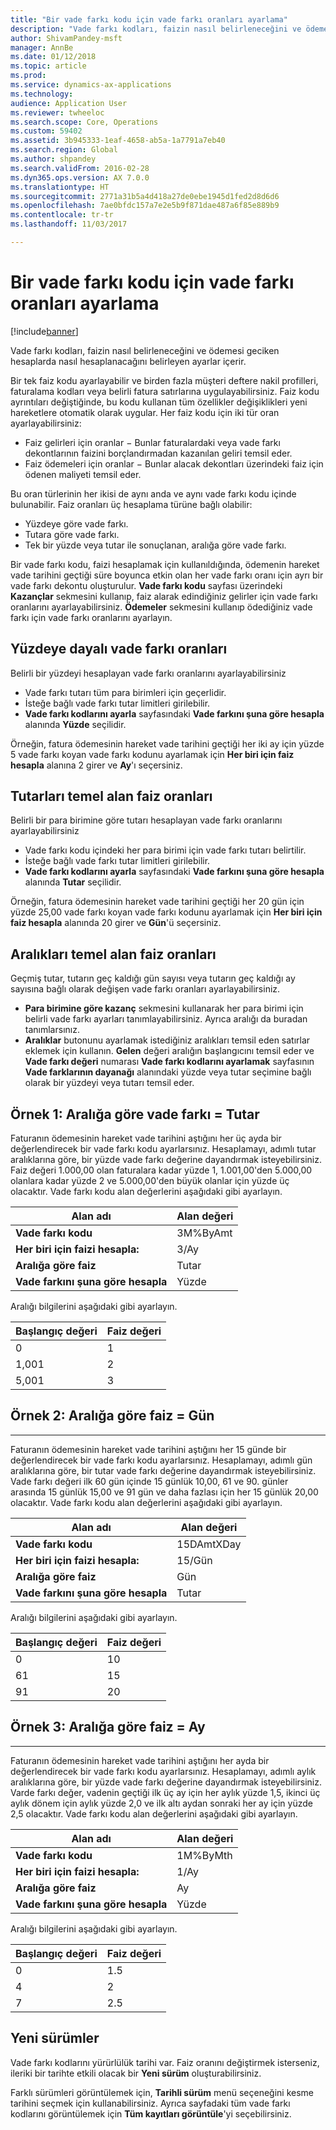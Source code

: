 ```yaml
---
title: "Bir vade farkı kodu için vade farkı oranları ayarlama"
description: "Vade farkı kodları, faizin nasıl belirleneceğini ve ödemesi geciken hesaplarda nasıl hesaplanacağını belirleyen ayarlar içerir."
author: ShivamPandey-msft
manager: AnnBe
ms.date: 01/12/2018
ms.topic: article
ms.prod: 
ms.service: dynamics-ax-applications
ms.technology: 
audience: Application User
ms.reviewer: twheeloc
ms.search.scope: Core, Operations
ms.custom: 59402
ms.assetid: 3b945333-1eaf-4658-ab5a-1a7791a7eb40
ms.search.region: Global
ms.author: shpandey
ms.search.validFrom: 2016-02-28
ms.dyn365.ops.version: AX 7.0.0
ms.translationtype: HT
ms.sourcegitcommit: 2771a31b5a4d418a27de0ebe1945d1fed2d8d6d6
ms.openlocfilehash: 7ae0bfdc157a7e2e5b9f871dae487a6f85e889b9
ms.contentlocale: tr-tr
ms.lasthandoff: 11/03/2017

---
```


# <a name="set-up-interest-rates-for-an-interest-code"></a>Bir vade farkı kodu için vade farkı oranları ayarlama

[!include[banner](../includes/banner.md)]


Vade farkı kodları, faizin nasıl belirleneceğini ve ödemesi geciken hesaplarda nasıl hesaplanacağını belirleyen ayarlar içerir.

Bir tek faiz kodu ayarlayabilir ve birden fazla müşteri deftere nakil profilleri, faturalama kodları veya belirli fatura satırlarına uygulayabilirsiniz. Faiz kodu ayrıntıları değiştiğinde, bu kodu kullanan tüm özellikler değişiklikleri yeni hareketlere otomatik olarak uygular. Her faiz kodu için iki tür oran ayarlayabilirsiniz:
-   Faiz gelirleri için oranlar − Bunlar faturalardaki veya vade farkı dekontlarının faizini borçlandırmadan kazanılan geliri temsil eder.
-   Faiz ödemeleri için oranlar − Bunlar alacak dekontları üzerindeki faiz için ödenen maliyeti temsil eder.

Bu oran türlerinin her ikisi de aynı anda ve aynı vade farkı kodu içinde bulunabilir. Faiz oranları üç hesaplama türüne bağlı olabilir:
-   Yüzdeye göre vade farkı.
-   Tutara göre vade farkı.
-   Tek bir yüzde veya tutar ile sonuçlanan, aralığa göre vade farkı.

Bir vade farkı kodu, faizi hesaplamak için kullanıldığında, ödemenin hareket vade tarihini geçtiği süre boyunca etkin olan her vade farkı oranı için ayrı bir vade farkı dekontu oluşturulur. **Vade farkı kodu** sayfası üzerindeki **Kazançlar** sekmesini kullanıp, faiz alarak edindiğiniz gelirler için vade farkı oranlarını ayarlayabilirsiniz. **Ödemeler** sekmesini kullanıp ödediğiniz vade farkı için vade farkı oranlarını ayarlayın.

## <a name="interest-rates-based-on-a-percentage"></a>Yüzdeye dayalı vade farkı oranları
Belirli bir yüzdeyi hesaplayan vade farkı oranlarını ayarlayabilirsiniz

-   Vade farkı tutarı tüm para birimleri için geçerlidir.
-   İsteğe bağlı vade farkı tutar limitleri girilebilir.
-   **Vade farkı kodlarını ayarla** sayfasındaki **Vade farkını şuna göre hesapla** alanında **Yüzde** seçilidir.

Örneğin, fatura ödemesinin hareket vade tarihini geçtiği her iki ay için yüzde 5 vade farkı koyan vade farkı kodunu ayarlamak için **Her biri için faiz hesapla** alanına 2 girer ve **Ay**'ı seçersiniz.

## <a name="interest-rates-based-on-amounts"></a>Tutarları temel alan faiz oranları
Belirli bir para birimine göre tutarı hesaplayan vade farkı oranlarını ayarlayabilirsiniz
-   Vade farkı kodu içindeki her para birimi için vade farkı tutarı belirtilir.
-   İsteğe bağlı vade farkı tutar limitleri girilebilir.
-   **Vade farkı kodlarını ayarla** sayfasındaki **Vade farkını şuna göre hesapla** alanında **Tutar** seçilidir.

Örneğin, fatura ödemesinin hareket vade tarihini geçtiği her 20 gün için yüzde 25,00 vade farkı koyan vade farkı kodunu ayarlamak için **Her biri için faiz hesapla** alanında 20 girer ve **Gün**'ü seçersiniz.

## <a name="interest-rates-based-on-ranges"></a>Aralıkları temel alan faiz oranları
Geçmiş tutar, tutarın geç kaldığı gün sayısı veya tutarın geç kaldığı ay sayısına bağlı olarak değişen vade farkı oranları ayarlayabilirsiniz.
-   **Para birimine göre kazanç** sekmesini kullanarak her para birimi için belirli vade farkı ayarları tanımlayabilirsiniz. Ayrıca aralığı da buradan tanımlarsınız.
-   **Aralıklar** butonunu ayarlamak istediğiniz aralıkları temsil eden satırlar eklemek için kullanın. **Gelen** değeri aralığın başlangıcını temsil eder ve **Vade farkı değeri** numarası **Vade farkı kodlarını ayarlamak** sayfasının **Vade farklarının dayanağı** alanındaki yüzde veya tutar seçimine bağlı olarak bir yüzdeyi veya tutarı temsil eder.

## <a name="example-1-interest-by-range--amount"></a>Örnek 1: Aralığa göre vade farkı = Tutar
Faturanın ödemesinin hareket vade tarihini aştığını her üç ayda bir değerlendirecek bir vade farkı kodu ayarlarsınız. Hesaplamayı, adımlı tutar aralıklarına göre, bir yüzde vade farkı değerine dayandırmak isteyebilirsiniz. Faiz değeri 1.000,00 olan faturalara kadar yüzde 1, 1.001,00'den 5.000,00 olanlara kadar yüzde 2 ve 5.000,00'den büyük olanlar için yüzde üç olacaktır. Vade farkı kodu alan değerlerini aşağıdaki gibi ayarlayın.

| **Alan adı**                  | **Alan değeri** |
|---------------------------------|-----------------|
| **Vade farkı kodu**               | 3M%ByAmt        |
| **Her biri için faizi hesapla:**    | 3/Ay         |
| **Aralığa göre faiz**           | Tutar          |
| **Vade farkını şuna göre hesapla** | Yüzde      |

Aralığı bilgilerini aşağıdaki gibi ayarlayın.

| **Başlangıç değeri** | **Faiz değeri** |
|----------------|--------------------|
| 0              | 1                  |
| 1,001          | 2                  |
| 5,001          | 3                  |

 
## <a name="example-2-interest-by-range--days"></a>Örnek 2: Aralığa göre faiz = Gün
--------------------------------------------------

Faturanın ödemesinin hareket vade tarihini aştığını her 15 günde bir değerlendirecek bir vade farkı kodu ayarlarsınız. Hesaplamayı, adımlı gün aralıklarına göre, bir tutar vade farkı değerine dayandırmak isteyebilirsiniz. Vade farkı değeri ilk 60 gün içinde 15 günlük 10,00, 61 ve 90. günler arasında 15 günlük 15,00 ve 91 gün ve daha fazlası için her 15 günlük 20,00 olacaktır. Vade farkı kodu alan değerlerini aşağıdaki gibi ayarlayın.

| **Alan adı**                  | **Alan değeri** |
|---------------------------------|-----------------|
| **Vade farkı kodu**               | 15DAmtXDay      |
| **Her biri için faizi hesapla:**    | 15/Gün          |
| **Aralığa göre faiz**           | Gün            |
| **Vade farkını şuna göre hesapla** | Tutar          |

Aralığı bilgilerini aşağıdaki gibi ayarlayın.

| **Başlangıç değeri** | **Faiz değeri** |
|----------------|--------------------|
| 0              | 10                 |
| 61             | 15                 |
| 91             | 20                 |

 
## <a name="example-3-interest-by-range--months"></a>Örnek 3: Aralığa göre faiz = Ay
----------------------------------------------------

Faturanın ödemesinin hareket vade tarihini aştığını her ayda bir değerlendirecek bir vade farkı kodu ayarlarsınız. Hesaplamayı, adımlı aylık aralıklarına göre, bir yüzde vade farkı değerine dayandırmak isteyebilirsiniz. Varde farkı değer, vadenin geçtiği ilk üç ay için her aylık yüzde 1,5, ikinci üç aylık dönem için aylık yüzde 2,0 ve ilk altı aydan sonraki her ay için yüzde 2,5 olacaktır. Vade farkı kodu alan değerlerini aşağıdaki gibi ayarlayın.

| **Alan adı**                  | **Alan değeri** |
|---------------------------------|-----------------|
| **Vade farkı kodu**               | 1M%ByMth        |
| **Her biri için faizi hesapla:**    | 1/Ay         |
| **Aralığa göre faiz**           | Ay          |
| **Vade farkını şuna göre hesapla** | Yüzde      |

Aralığı bilgilerini aşağıdaki gibi ayarlayın.

| **Başlangıç değeri** | **Faiz değeri** |
|----------------|--------------------|
| 0              | 1.5                |
| 4              | 2                  |
| 7              | 2.5                |

## <a name="new-versions"></a>Yeni sürümler
Vade farkı kodlarını yürürlülük tarihi var. Faiz oranını değiştirmek isterseniz, ileriki bir tarihte etkili olacak bir **Yeni sürüm** oluşturabilirsiniz.

Farklı sürümleri görüntülemek için, **Tarihli sürüm** menü seçeneğini kesme tarihini seçmek için kullanabilirsiniz. Ayrıca sayfadaki tüm vade farkı kodlarını görüntülemek için **Tüm kayıtları görüntüle**'yi seçebilirsiniz.




